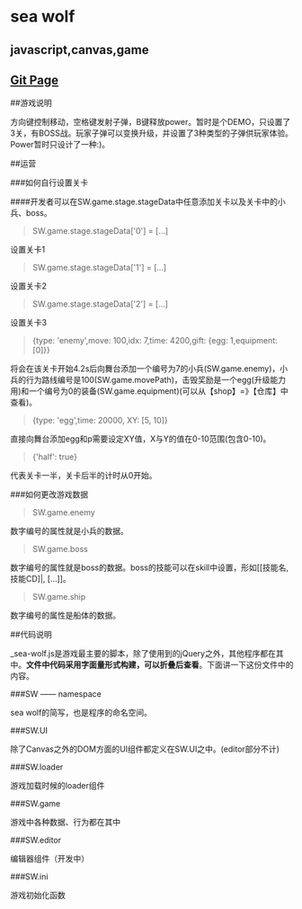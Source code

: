 sea wolf
========

javascript,canvas,game
----------------------

## [Git Page](https://ajccom.github.io/sea-wolf/)

##游戏说明

方向键控制移动，空格键发射子弹，B键释放power。暂时是个DEMO，只设置了3关，有BOSS战。玩家子弹可以变换升级，并设置了3种类型的子弹供玩家体验。Power暂时只设计了一种\:\)。

##运营

###如何自行设置关卡

####开发者可以在SW\.game\.stage\.stageData中任意添加关卡以及关卡中的小兵、boss。

>SW.game.stage.stageData['0'] = [...]

设置关卡1

>SW.game.stage.stageData['1'] = [...]

设置关卡2

>SW.game.stage.stageData['2'] = [...]

设置关卡3

>{type: 'enemy',move: 100,idx: 7,time: 4200,gift: {egg: 1,equipment: [0]}}

将会在该关卡开始4\.2s后向舞台添加一个编号为7的小兵(SW.game.enemy)，小兵的行为路线编号是100(SW.game.movePath)，击毁奖励是一个egg(升级能力用)和一个编号为0的装备(SW.game.equipment)(可以从【shop】=》【仓库】中查看)。

>{type: 'egg',time: 20000, XY: [5, 10]}

直接向舞台添加egg和p需要设定XY值，X与Y的值在0-10范围(包含0-10)。

>{'half': true}

代表关卡一半，关卡后半的计时从0开始。

###如何更改游戏数据

>SW.game.enemy

数字编号的属性就是小兵的数据。

>SW.game.boss

数字编号的属性就是boss的数据。boss的技能可以在skill中设置，形如[[技能名, 技能CD]|, [...]]。

>SW.game.ship

数字编号的属性是船体的数据。


##代码说明

\_sea\-wolf\.js是游戏最主要的脚本，除了使用到的jQuery之外，其他程序都在其中。**文件中代码采用字面量形式构建，可以折叠后查看**。下面讲一下这份文件中的内容。

###SW —— namespace

sea wolf的简写，也是程序的命名空间。

###SW\.UI

除了Canvas之外的DOM方面的UI组件都定义在SW\.UI之中。(editor部分不计)

###SW\.loader

游戏加载时候的loader组件

###SW\.game

游戏中各种数据、行为都在其中

###SW\.editor

编辑器组件（开发中）

###SW\.ini

游戏初始化函数


